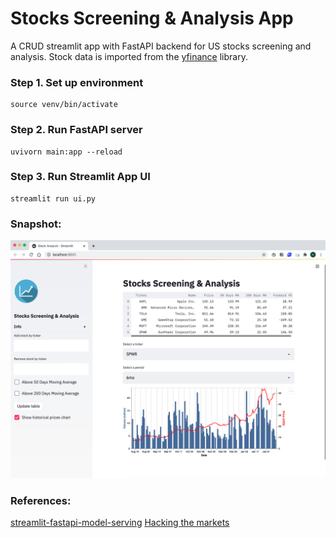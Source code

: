 # Stocks Screening & Analysis App

A CRUD streamlit app with FastAPI backend for US stocks screening and analysis. Stock data is imported from the [yfinance](https://pypi.org/project/yfinance/) library.

### Step 1. Set up environment
```
source venv/bin/activate
```

### Step 2. Run FastAPI server
```
uvivorn main:app --reload
```

### Step 3. Run Streamlit App UI
```
streamlit run ui.py
```

### Snapshot:

![](imgs/screenshot1.png)

### References:

[streamlit-fastapi-model-serving](https://github.com/davidefiocco/streamlit-fastapi-model-serving)
[Hacking the markets](https://github.com/hackingthemarkets)
